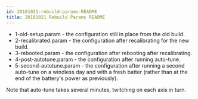 ```yaml
---
id: 20181021-rebuild-params-README
title: 20181021 Rebuild Params README
---
```


* 1-old-setup.param - the configuration still in place from the old build.
* 2-recalibrated.param - the configuration after recalibrating for the new build.
* 3-rebooted.param - the configuration after rebooting after recalibrating.
* 4-post-autotune.param - the configuration after running auto-tune.
* 5-second-autotune.param - the configuration after running a second auto-tune on a windless day and with a fresh batter (rather than at the end of the battery's power as previously).

Note that auto-tune takes several minutes, twitching on each axis in turn.
